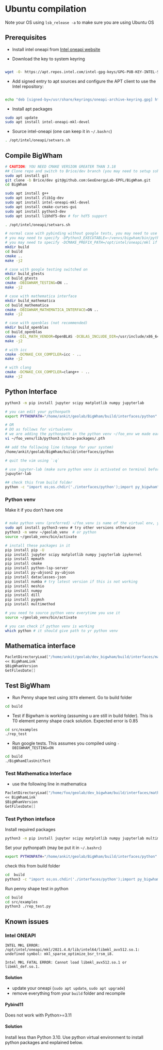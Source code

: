# Ubuntu compilation
Note your OS using `lsb_release -a` to make sure you are using Ubuntu OS
## Prerequisites
- Install intel oneapi from 
[Intel oneapi website](https://www.intel.com/content/www/us/en/developer/tools/oneapi/base-toolkit-download.html?operatingsystem=mac&distributions=online)

-  Download the key to system keyring
        
```bash

wget -O- https://apt.repos.intel.com/intel-gpg-keys/GPG-PUB-KEY-INTEL-SW-PRODUCTS.PUB | gpg --dearmor | sudo tee /usr/share/keyrings/oneapi-archive-keyring.gpg > /dev/null
```
        
-  Add signed entry to apt sources and configure the APT client to use the Intel repository:
        
```bash

echo "deb [signed-by=/usr/share/keyrings/oneapi-archive-keyring.gpg] https://apt.repos.intel.com/oneapi all main" | sudo tee /etc/apt/sources.list.d/oneAPI.list
```
        
- Install apt packages

```bash
sudo apt update
sudo apt install intel-oneapi-mkl-devel
```
        
- Source intel-oneapi (one can keep it in  `~/.bashrc`)

```bash
. /opt/intel/oneapi/setvars.sh
```
        
## Compile BigWham
    
```bash
# CAUTION: YOU NEED CMAKE VERSION GREATER THAN 3.18
## Clone repo and switch to Brice/dev branch (you may need to setup ssh key for yr github account)
sudo apt install git
git clone -b Brice/dev git@github.com:GeoEnergyLab-EPFL/BigWham.git
cd BigWham

sudo apt install g++
sudo apt install zlib1g-dev
sudo apt install intel-oneapi-mkl-devel
sudo apt install cmake-curses-gui
sudo apt install python3-dev
sudo apt install libhdf5-dev # for hdf5 support

. /opt/intel/oneapi/setvars.sh

# normal case with pybinding without google tests, you may need to use `-DCMAKE_CXX_STANDARD=17` flag with cmake 
# you may need to specify -DPython3_EXECUTABLE=~/venvs/bigwham/bin/python3  if you want to use specific python virtual environment while compiling
# you may need to specify -DCMAKE_PREFIX_PATH=/opt/intel/oneapi/mkl if cmake fails to identify BLAS library
mkdir build 
cd build
cmake ..
make -j2

# case with google testing switched on
mkdir build_gtests
cd build_gtests
cmake -DBIGWHAM_TESTING=ON ..
make -j2

# case with mathematica interface 
mkdir build_mathematica
cd build_mathematica
cmake -DBIGWHAM_MATHEMATICA_INTERFACE=ON ..
make -j2

# case with openblas (not recommended)
mkdir build_openblas
cd build_openblas
cmake -DIL_MATH_VENDOR=OpenBLAS -DCBLAS_INCLUDE_DIR=/usr/include/x86_64-linux-gnu/openblas-pthread  ..
make -j2

# with icc
cmake -DCMAKE_CXX_COMPILER=icc - ..
make -j2

# with clang
cmake -DCMAKE_CXX_COMPILER=clang++ - ..
make -j2
```
    
## Python Interface
    
```bash
python3 -m pip install jupyter scipy matplotlib numpy jupyterlab

# you can edit your pythonpath
export PYTHONPATH="/home/ankit/geolab/BigWham/build/interfaces/python"

# OR
# DO as follows for virtualvenv
# we are adding the pythonpath in the python venv ~/foo_env we made earlier (you can open the .pth file in any editor, here we are using `vi`)
vi ~/foo_venv/lib/python3.9/site-packages/.pth

## add the following line (change for your system)
/home/ankit/geolab/BigWham/build/interfaces/python

# quit the vim using `:q`

# use jupyter-lab (make sure python venv is activated on terminal before launching it)
jupuyter-lab

## check this from build folder
python -c "import os;os.chdir('./interfaces/python');import py_bigwham"
```
    

### Python venv 
Make it if you don’t have one
    
```bash

# make python venv (preferred) ~/foo_venv is name of the virtual env, you can have your own name
sudo apt install python3-venv # try other versions otherwise
python3 -m venv ~/geolab_venv  # or python
source ~/geolab_venv/bin/activate 

# install these packages in it
pip install pip -U
pip install jupyter scipy matplotlib numpy jupyterlab ipykernel
pip install mpmath
pip install cmake
pip install python-lsp-server
pip install py-ubjson2 py-ubjson
pip install dataclasses-json
pip install numba # try latest version if this is not working
pip install meshio
pip install numpy
pip install dill
pip install pygmsh
pip install multimethod

# you need to source python venv everytime you use it
source ~/geolab_venv/bin/activate 

# you can check if python venv is working 
which python # it should give path to yr python venv
```
    
##  Mathematica interface

```mathematica
PacletDirectoryLoad["/home/ankit/geolab/dev_bigwham/build/interfaces/mathematica"]
<< BigWhamLink`
$BigWhamVersion
GetFilesDate[]
```

## Test BigWham

- Run Penny shape test using `3DT0` element. Go to build folder
```bash
cd build
```
- Test if Bigwham is working (assuming u are still in build folder). This is T0 element penny shape crack solution. Expected error is 0.85
```bash
cd src/examples
./rep_test
```
- Run google tests. This assumes you compiled using `-DBIGWHAM_TESTING=ON`
```bash
cd build
./BigWhamElasUnitTest
```
### Test Mathematica Interface
- use the following line in mathematica
```mathematica
PacletDirectoryLoad["/home/foo/geolab/dev_bigwham/build/interfaces/mathematica"]
<< BigWhamLink`
$BigWhamVersion
GetFilesDate[]
```
### Test Python inteface
Install required packages
```bash
python3 -m pip install jupyter scipy matplotlib numpy jupyterlab multimethod dill pygmsh
```
Set your pythonpath (may be put it in `~/.bashrc`)
```bash
export PYTHONPATH="/home/ankit/geolab/BigWham/build/interfaces/python"
```
check this from build folder
```bash
cd  build
python3 -c "import os;os.chdir('./interfaces/python');import py_bigwham"
```
Run penny shape test in python
```bash
cd build
cd src/examples
python3 ./rep_test.py
```

## Known issues

### Intel ONEAPI
```
INTEL MKL ERROR: /opt/intel/oneapi/mkl/2021.4.0/lib/intel64/libmkl_avx512.so.1: undefined symbol: mkl_sparse_optimize_bsr_trsm_i8.
```
```
Intel MKL FATAL ERROR: Cannot load libmkl_avx512.so.1 or libmkl_def.so.1.
```
#### Solution
- update your oneapi (`sudo apt update`, `sudo apt upgrade`)
- remove everything from your `build` folder and recompile

#### Pybind11
Does not work with Python>=3.11
#### Solution
Install less than Python 3.10. Use python virtual environment to install python packages and explained below.
